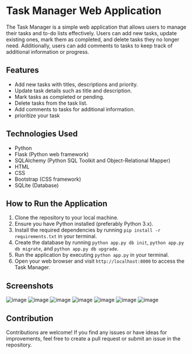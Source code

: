 
# Task Manager Web Application

The Task Manager is a simple web application that allows users to manage their tasks and to-do lists effectively. Users can add new tasks, update existing ones, mark them as completed, and delete tasks they no longer need. Additionally, users can add comments to tasks to keep track of additional information or progress.

## Features

- Add new tasks with titles, descriptions and priority.
- Update task details such as title and description.
- Mark tasks as completed or pending.
- Delete tasks from the task list.
- Add comments to tasks for additional information.
- prioritize your task
  
## Technologies Used

- Python
- Flask (Python web framework)
- SQLAlchemy (Python SQL Toolkit and Object-Relational Mapper)
- HTML
- CSS
- Bootstrap (CSS framework)
- SQLite (Database)

## How to Run the Application

1. Clone the repository to your local machine.
2. Ensure you have Python installed (preferably Python 3.x).
3. Install the required dependencies by running `pip install -r requirements.txt` in your terminal.
4. Create the database by running `python app.py db init`, `python app.py db migrate`, and `python app.py db upgrade`.
5. Run the application by executing `python app.py` in your terminal.
6. Open your web browser and visit `http://localhost:8000` to access the Task Manager.

## Screenshots

![image](https://github.com/Avneet-Chaudhary/task-manager/assets/93037547/7a1ce67d-295c-4518-98e9-abfce4357b90)
![image](https://github.com/Avneet-Chaudhary/task-manager/assets/93037547/6632ee8b-c0d1-45ff-ba58-498e7cefcb31)
![image](https://github.com/Avneet-Chaudhary/task-manager/assets/93037547/e2100efb-92f4-43a5-8657-f493587eacc4)
![image](https://github.com/Avneet-Chaudhary/task-manager/assets/93037547/9ffebbc6-f034-4fec-a5f6-b3e0ddabfa6f)
![image](https://github.com/Avneet-Chaudhary/task-manager/assets/93037547/c30c25ca-de30-4445-b302-a69bf193e674)
![image](https://github.com/Avneet-Chaudhary/task-manager/assets/93037547/a9b02b10-7843-4dcd-9463-802d2a41be8a)
![image](https://github.com/Avneet-Chaudhary/task-manager/assets/93037547/4d020419-5b07-4bab-bb6e-8283aa86efaa)


## Contribution

Contributions are welcome! If you find any issues or have ideas for improvements, feel free to create a pull request or submit an issue in the repository.

